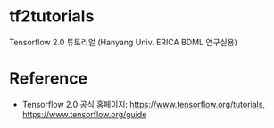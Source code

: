 # tf2tutorials
Tensorflow 2.0 튜토리얼 (Hanyang Univ. ERICA BDML 연구실용)

# Reference
- Tensorflow 2.0 공식 홈페이지: https://www.tensorflow.org/tutorials, https://www.tensorflow.org/guide
